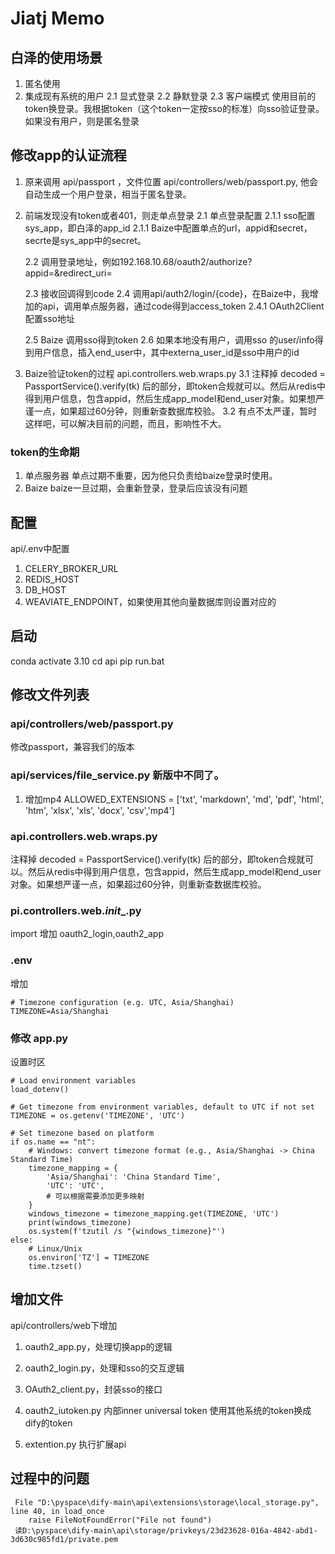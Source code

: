 # Jiatj Memo

## 白泽的使用场景
1. 匿名使用
2. 集成现有系统的用户
    2.1 显式登录
    2.2 静默登录
    2.3 客户端模式
        使用目前的token换登录。我根据token（这个token一定按sso的标准）向sso验证登录。
        如果没有用户，则是匿名登录
        

   
## 修改app的认证流程



1. 原来调用 api/passport ，文件位置 api/controllers/web/passport.py,  他会自动生成一个用户登录，相当于匿名登录。

2. 前端发现没有token或者401，则走单点登录
    2.1 单点登录配置
        2.1.1 sso配置sys_app，即白泽的app_id
        2.1.1 Baize中配置单点的url，appid和secret，secrte是sys_app中的secret。


    2.2 调用登录地址，例如192.168.10.68/oauth2/authorize?appid=&redirect_uri=

    2.3 接收回调得到code
    2.4 调用api/auth2/login/{code}，在Baize中，我增加的api，调用单点服务器，通过code得到access_token
        2.4.1 OAuth2Client  配置sso地址

    2.5 Baize 调用sso得到token
    2.6 如果本地没有用户，调用sso 的user/info得到用户信息，插入end_user中，其中externa_user_id是sso中用户的id
3. Baize验证token的过程 api.controllers.web.wraps.py
    3.1 注释掉 decoded = PassportService().verify(tk) 后的部分，即token合规就可以。然后从redis中得到用户信息，包含appid，然后生成app_model和end_user对象。如果想严谨一点，如果超过60分钟，则重新查数据库校验。
    3.2 有点不太严谨，暂时这样吧，可以解决目前的问题，而且，影响性不大。
### token的生命期

1. 单点服务器
单点过期不重要，因为他只负责给baize登录时使用。
2. Baize
baize一旦过期，会重新登录，登录后应该没有问题


 


## 配置
api/.env中配置
1. CELERY_BROKER_URL
2. REDIS_HOST
3. DB_HOST
4. WEAVIATE_ENDPOINT，如果使用其他向量数据库则设置对应的


## 启动
conda activate 3.10
cd api pip
run.bat

## 修改文件列表
### api/controllers/web/passport.py
修改passport，兼容我们的版本


###  api/services/file_service.py  新版中不同了。
1. 增加mp4
    ALLOWED_EXTENSIONS = ['txt', 'markdown', 'md', 'pdf', 'html', 'htm', 'xlsx', 'xls', 'docx', 'csv','mp4']

### api.controllers.web.wraps.py

注释掉 decoded = PassportService().verify(tk) 后的部分，即token合规就可以。然后从redis中得到用户信息，包含appid，然后生成app_model和end_user对象。如果想严谨一点，如果超过60分钟，则重新查数据库校验。

### pi.controllers.web._init__.py

import 增加  oauth2_login,oauth2_app

### .env 
增加 
~~~
# Timezone configuration (e.g. UTC, Asia/Shanghai)
TIMEZONE=Asia/Shanghai
~~~
### 修改 app.py
设置时区
~~~
# Load environment variables
load_dotenv()

# Get timezone from environment variables, default to UTC if not set
TIMEZONE = os.getenv('TIMEZONE', 'UTC')

# Set timezone based on platform
if os.name == "nt":
    # Windows: convert timezone format (e.g., Asia/Shanghai -> China Standard Time)
    timezone_mapping = {
        'Asia/Shanghai': 'China Standard Time',
        'UTC': 'UTC',
        # 可以根据需要添加更多映射
    }
    windows_timezone = timezone_mapping.get(TIMEZONE, 'UTC')
    print(windows_timezone)
    os.system(f'tzutil /s "{windows_timezone}"')
else:
    # Linux/Unix
    os.environ['TZ'] = TIMEZONE
    time.tzset()

~~~


## 增加文件
api/controllers/web下增加
1. oauth2_app.py，处理切换app的逻辑
2. oauth2_login.py，处理和sso的交互逻辑
3. OAuth2_client.py，封装sso的接口
4. oauth2_iutoken.py 内部inner universal token 使用其他系统的token换成dify的token


5. extention.py  执行扩展api



## 过程中的问题
~~~
 File "D:\pyspace\dify-main\api\extensions\storage\local_storage.py", line 40, in load_once
    raise FileNotFoundError("File not found")
 读D:\pyspace\dify-main\api\storage/privkeys/23d23628-016a-4842-abd1-3d630c985fd1/private.pem   
~~~